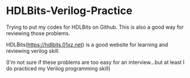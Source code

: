 # HDLBits-Verilog-Practice
Trying to put my codes for HDLBits on Github. This is also a good way for reviewing those problems.

HDLBits(https://hdlbits.01xz.net) is a good website for learning and reviewing verilog skill.

(I'm not sure if these problems are too easy for an interview...but at least I do practiced my Verilog programming skill)
